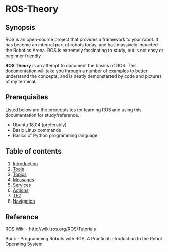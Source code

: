 # ROS-Theory


## Synopsis

ROS is an open-source project that provides a framework to your robot. It has become an integral part of robots today, and has massively impacted the Robotics Arena. ROS is extremely fascinating to study, but is not easy or beginner friendly.

**ROS Theory** is an attempt to document the basics of ROS. This documentation will take you through a number of examples to better understand the concepts, and is neatly demonstarted by code and pictures of my terminal.


## Prerequisites

Listed below are the prerequisites for learning ROS and using this documentation for study/reference.

- Ubuntu 18.04 (preferably)
- Basic Linux commands
- Basics of Python programming language 


## Table of contents

1. [Introduction](Introduction.md)
2. [Tools](Tools.md)
3. [Topics](Topics-and-Messages.md)
4. [Messages](https://github.com/Bhaswanth-A/ROS-Theory/blob/main/Topics-and-Messages.md#4-ros-messages)
5. [Services](Services.md)
6. [Actions](Actions.md)
7. [TF2](TF2.md)
8. [Navigation](Navigation.md)


## Reference

ROS Wiki - http://wiki.ros.org/ROS/Tutorials

Book - Programming Robots with ROS: A Practical Introduction to the Robot Operating System
